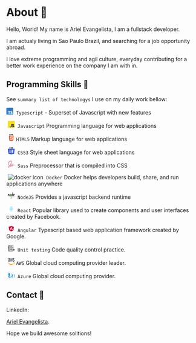 # About 🤔

Hello, World! My name is Ariel Evangelista, I am a fullstack developer.

I am actualy living in Sao Paulo Brazil, and searching for a job opportunity abroad.

I love extreme programming and agil culture, everyday contributing for a better work experience on the company I am with in.

## Programming Skills 🚀

See `summary list of technologys` I use on my daily work bellow:

<img src="./img/typescript.svg" alt="typescript icon" width="18px" height="18px">&nbsp;&nbsp;`Typescript`<img/> - Superset of Javascript with new features

&nbsp;<img src="./img/javascript.svg" alt="javascript icon" width="18px" height="18px"/>&nbsp;&nbsp;`Javascript`<img/>
Programming language for web applications

&nbsp;<img src="./img/html.png" alt="html icon" width="18px" height="18px"/>&nbsp;`HTML5`<img/>
Markup language for web applications

&nbsp;<img src="./img/css.svg" alt="css icon" width="18px" height="18px"/>&nbsp;&nbsp;`CSS3`<img/>
Style sheet language for web applications

&nbsp;<img src="./img/sass.png" alt="sass icon" width="18px" height="18px"/>&nbsp;&nbsp;`Sass`<img/>
Preprocessor that is compiled into CSS

&nbsp;<img src="https://imgs.search.brave.com/Q2rFFa8zjSGdQEpaCCO9yenUPUv4RpTH8Gl-Q3fViqU/rs:fit:860:0:0/g:ce/aHR0cHM6Ly9vcGVu/Y29udGFpbmVycy5v/cmcvaW1nL21lbWJl/ci1sb2dvcy9kb2Nr/ZXIucG5n" alt="docker icon" width="18px" height="18px"/>&nbsp;&nbsp;`Docker`<img/> Docker helps developers build, share, and run applications anywhere

&nbsp;<img src="./img/nodejs.svg" alt="nodejs icon" width="18px" height="18px"/>&nbsp;&nbsp;`NodeJS`<img/>
Provides a javascript backend runtime

&nbsp;<img src="./img/react.svg" alt="react icon" width="18px" height="18px"/>&nbsp;&nbsp;`React`<img/>
Popular library used to create components and user interfaces created by Facebook.

&nbsp;<img src="./img/angular.svg" alt="angular icon" width="18px" height="18px"/>&nbsp;&nbsp;`Angular`<img/>
Typescript based web application framework created by Google.

&nbsp;<img src="./img/unit-test.svg" alt="unit test icon" width="18px" height="18px" />&nbsp;&nbsp;`Unit testing`<img/>
Code quality control practice.

&nbsp;<img src="./img/aws.svg" alt="aws icon" width="18px" height="18px" />&nbsp;`AWS`<img/>
Global cloud computing provider leader.

&nbsp;<img src="./img/azure.svg" alt="azure icon" width="18px" height="18px" />&nbsp;&nbsp;`Azure`<img/>
Global cloud computing provider.

## Contact 💬

LinkedIn:

[Ariel Evangelista](https://www.linkedin.com/in/ariel-evangelista-a4677618b/).

Hope we build awesome solitions!
